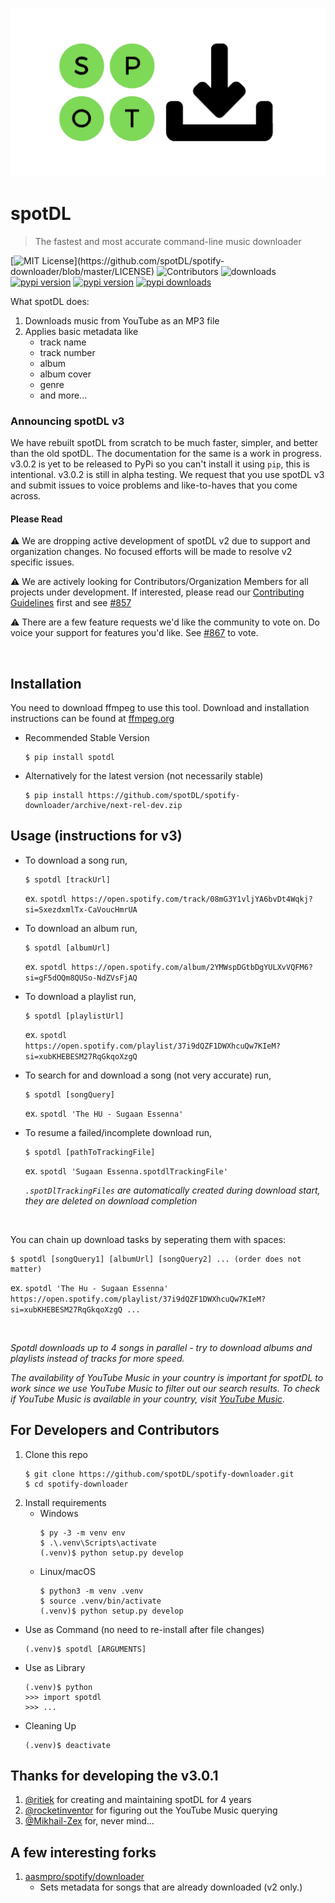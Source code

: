 ![logo](static/logo.png)

# spotDL

> The fastest and most accurate command-line music downloader

[![MIT License](https://img.shields.io/apm/l/atomic-design-ui.svg?)](https://github.com/spotDL/spotify-downloader/blob/master/LICENSE) ![Contributors](https://img.shields.io/github/contributors/spotDL/spotify-downloader) ![downloads](https://img.shields.io/github/downloads/spotDL/spotify-downloader/latest/total) 
[![pypi version](https://img.shields.io/pypi/v/spotDL)](https://pypi.org/project/spotdl/) [![pypi version](https://img.shields.io/pypi/pyversions/spotDL)](https://pypi.org/project/spotdl/) [![pypi downloads](https://img.shields.io/pypi/dw/spotDL?label=downloads@pypi)](https://pypi.org/project/spotdl/) 


What spotDL does:
1. Downloads music from YouTube as an MP3 file
2. Applies basic metadata like 
    - track name
    - track number
    - album
    - album cover
    - genre
    - and more...


### Announcing spotDL v3

We have rebuilt spotDL from scratch to be much faster, simpler, and better than the old spotDL.
The documentation for the same is a work in progress. v3.0.2 is yet to be released to PyPi so you can't install it using `pip`, this is intentional. v3.0.2 is still in alpha testing. We request that you use spotDL v3 and submit issues to voice problems and like-to-haves that you come across.

#### Please Read

⚠ We are dropping active development of spotDL v2 due to support and organization changes. No focused efforts will be made to resolve v2 specific issues.

⚠ We are actively looking for Contributors/Organization Members for all projects under development. If interested, please read our [Contributing Guidelines](CONTRIBUTING.md) first and see [#857](https://github.com/spotDL/spotify-downloader/issues/857)

⚠ There are a few feature requests we'd like the community to vote on. Do voice your support for features you'd like. See [#867](https://github.com/spotDL/spotify-downloader/issues/867) to vote.

<br/>

## Installation

You need to download ffmpeg to use this tool. Download and installation instructions can be found at [ffmpeg.org](https://ffmpeg.org/)


- Recommended Stable Version

    ```
    $ pip install spotdl
    ```

- Alternatively for the latest version (not necessarily stable)

    ```
    $ pip install https://github.com/spotDL/spotify-downloader/archive/next-rel-dev.zip
    ```


## Usage (instructions for v3)

- To download a song run,

    ```
    $ spotdl [trackUrl]
    ```
    ex. `spotdl https://open.spotify.com/track/08mG3Y1vljYA6bvDt4Wqkj?si=SxezdxmlTx-CaVoucHmrUA`
    <br/>

- To download an album run,

    ```
    $ spotdl [albumUrl]
    ```
    ex. `spotdl https://open.spotify.com/album/2YMWspDGtbDgYULXvVQFM6?si=gF5dOQm8QUSo-NdZVsFjAQ`
    <br/>

- To download a playlist run,

    ```
    $ spotdl [playlistUrl]
    ```
    ex. `spotdl https://open.spotify.com/playlist/37i9dQZF1DWXhcuQw7KIeM?si=xubKHEBESM27RqGkqoXzgQ`
    <br/>

- To search for and download a song (not very accurate) run,

    ```
    $ spotdl [songQuery]
    ```
    ex. `spotdl 'The HU - Sugaan Essenna'`
    <br/>

- To resume a failed/incomplete download run,

    ```
    $ spotdl [pathToTrackingFile]
    ```
    ex. `spotdl 'Sugaan Essenna.spotdlTrackingFile'`
    
    *`.spotDlTrackingFiles` are automatically created during download start, they are deleted on download completion*

<br/>

You can chain up download tasks by seperating them with spaces:

```
$ spotdl [songQuery1] [albumUrl] [songQuery2] ... (order does not matter)
```
ex. `spotdl 'The Hu - Sugaan Essenna' https://open.spotify.com/playlist/37i9dQZF1DWXhcuQw7KIeM?si=xubKHEBESM27RqGkqoXzgQ ...`    

<br/>

*Spotdl downloads up to 4 songs in parallel - try to download albums and playlists instead of tracks for more speed.*

*The availability of YouTube Music in your country is important for spotDL to work since we use YouTube Music to filter out our search results. To check if YouTube Music is available in your country, visit [YouTube Music](https://music.youtube.com).*


## For Developers and Contributors

1. Clone this repo
    ```
    $ git clone https://github.com/spotDL/spotify-downloader.git
    $ cd spotify-downloader
    ```
2. Install requirements
    - Windows
        ```
        $ py -3 -m venv env
        $ .\.venv\Scripts\activate
        (.venv)$ python setup.py develop
        ```
    - Linux/macOS
      ```
      $ python3 -m venv .venv
      $ source .venv/bin/activate
      (.venv)$ python setup.py develop
      ```
-  Use as Command (no need to re-install after file changes)
    ```
    (.venv)$ spotdl [ARGUMENTS]
    ```
-  Use as Library
    ```
    (.venv)$ python
    >>> import spotdl
    >>> ...
    ```
- Cleaning Up
    ```
    (.venv)$ deactivate
    ```


## Thanks for developing the v3.0.1
1. [@ritiek](https://github.com/ritiek) for creating and maintaining spotDL for 4 years
2. [@rocketinventor](https://github.com/rocketinventor) for figuring out the YouTube Music querying
3. [@Mikhail-Zex](https://github.com/Mikhail-Zex) for, never mind...

## A few interesting forks
1. [aasmpro/spotify/downloader](https://github.com/aasmpro/spotify-downloader)
    - Sets metadata for songs that are already downloaded (v2 only.)
